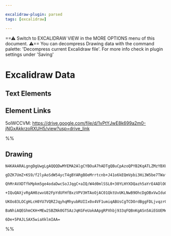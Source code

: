```yaml
---

excalidraw-plugin: parsed
tags: [excalidraw]

---
```

==⚠  Switch to EXCALIDRAW VIEW in the MORE OPTIONS menu of this document. ⚠== You can decompress Drawing data with the command palette: 'Decompress current Excalidraw file'. For more info check in plugin settings under 'Saving'



# Excalidraw Data

## Text Elements
## Element Links
5olWCCVM: https://drive.google.com/file/d/1vPtYJwE8k699a2m0-jNGxAkkrzoRXUH5/view?usp=drive_link

%%
## Drawing
```compressed-json
N4KAkARALgngDgUwgLgAQQQDwMYEMA2AlgCYBOuA7hADTgQBuCpAzoQPYB2KqATLZMzYBXUtiRoIACyhQ4zZAHoFAc0JRJQgEYA6bGwC2CgF7N6hbEcK4OCtptbErHALRY8RMpWdx8Q1TdIEfARcZgRmBShcZQUebQAObQBmGjoghH0EDihmbgBtcDBQMBKIEm4IAFY2fAB1AGF6gDUAWVSSyFhECozNBGJiXE1g9tLMbmcAdgAGSe0eSv5SmAnJ

gDZK7UmZ+KS9/f2lyAoSdW54ycT4gBYARgBOeMrrtcnb+J41o6kEQmVpbi3Hi3W5be7TWafNbXabxV7fazKEZoabfZhQUhsADWCHqNTYpAqAGJbghSaTRpBNLhsFjlJihBxiHj8ASKhjrMw4LhAtlKRAAGaEfD4ADKsGR6EEHn56MxONqp0k3D4hQEGOxCHFMElEGl5W+DP+HHCuTQt2+bG52DUK3NEO+9OEcAAksQzag8gBdb4C8iZN3cDhCEXf

QhMrAVXDTfkMpkm5ge4odaDwcSoJJqgC+aIQ/W4d0mlSSL0+30YLHYXDQazh5aYrE4ADlOGIC9N7q9ntCw8wACLpKD5tACghhb6aYRMgCiwUy2Q93u+QjggyHxEBkxh02ulR4SVu00qk2+RA4WIq0lk8iUZEIjG0yjYbCRCF0BgUQuCCmIClu9AABSgABNAApChp3iLE1nue5cB4fRpmcAArJsAHFMAAQSxLFSCMNgACUAA0AFUAAlKgUMwEAoAB

+IQuQAXjvRgAH0zwvU82FpYdUFHfBxzVPV3HTAoOjAC01QktUvUKLNwB9OhcDgOBxVwIduGTaBJAydMICIf4oFGBhCBogAhGk6TjZl8UJCQiQFRynOM7ARF5KAXSHfRxXlXFbOJckySQJYIFc0h3M8jILNpJ1GRs1k7PQDkOC5HksiMkKwoiryADFhTFCU9P1DdMrc9LIu8jUFSVFVSvC8qvJ8zVtV1YqXLK7IKoI4RjVNQE6uyjIAHlrVtQEHUK

UKOo83LOCgHLcH0YU7VQRZJqyhqMhyubRUIIx0x4VF1umiqABUsCgTCDOrdBggFDLjvqzrGqiUhLvCtgKB03ANzQYNQ0ewb9GnJlMI+r6Ql+9AeUxKgBs2/Qwdh060wqazjOYbBMRFIjuEme45hufGIWLaZoW2ELMex/BgPOSppm0a5tg2enicmJIT0m/CDE0oT6AIIR0wZotoWmTMShzQGEe6uKEw9CB0ZC+kSF2/aVSO0pleIcUEDgbg1s10gS

BaNhiAQEGhmCKH+MEw2SBZNk0GTSAzJqKGFeUakAApgRPXhbj933qFQBnKgASn5AiEGUEMeTRz3cB9pJUV4ZPg/3FPQ4juT4eyJqcRGqAqw9f78BCv1FoQKOIyNjhlF5lMskt3iMUF75sCIPW0FbhBvg4SvuB7y0hCgM90x7nPJrsZCEGwHJRX7uATbNi3hl4m3e8mmki8YU7n3wBvSi6Ir0jnqt+Vc9EDBR7o/pDMuhNZHjrbHTeU3wUJLrP3f9

6De+5PAJLSAX5wiaXklmIAA=
```
%%
